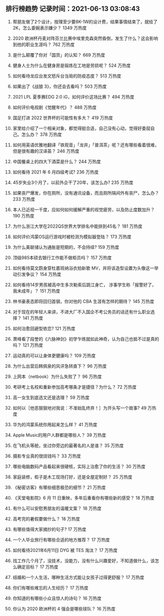 
## 排行榜趋势 记录时间：2021-06-13 03:08:43
  
  1. 帮朋友做了2个设计，按理至少要8K-1W的设计费，结果事情结束了，就给了2K，怎么委婉表示嫌少？ 1349 万热度
    
  2. 2020 欧洲杯丹麦对阵芬兰比赛中埃里克森突然昏倒，发生了什么？这会影响到他的职业生涯吗？ 762 万热度
    
  3. 是什么颠覆了你对「国货」的认知？ 669 万热度
    
  4. 健身人士为什么在健身房是锻炼在工地是劳损呢？ 524 万热度
    
  5. 如何看待龙应台发文怒斥台当局的防疫态度？ 513 万热度
    
  6. 如果出了《战狼 3》，你还会去看吗？ 503 万热度
    
  7. 2021 LPL 夏季赛EDG 2:0 iG，如何评价这场比赛？ 494 万热度
    
  8. 如何评价电视剧《觉醒年代》？ 488 万热度
    
  9. 国足打进 2022 世界杯的可能性有多大？ 419 万热度
    
  10. 家里给介绍了一个相亲对象，都觉得挺合适，自己没有心动，觉得好委屈自己。怎么办？ 378 万热度
    
  11. 如何用英语优雅地翻译「铁观音」「龙井」「普洱茶」呢？还有哪些看着很难，但是很有趣的汉译英？ 246 万热度
    
  12. 中国餐桌上的四大下酒菜是什么？ 244 万热度
    
  13. 如何看待 2021 年 6 月四级考试? 236 万热度
    
  14. 45岁失业3个月了，以前外企干了20年，该怎么办? 235 万热度
    
  15. 如果丧尸爆发，你在厕所，没有通讯设备，而且厕所隔间外有丧尸，怎么办？ 233 万热度
    
  16. 本人已近视一千度，应如何如何缓解严重的视觉疲劳，以及防止度数加升？ 190 万热度
    
  17. 为什么浙江大学在2022QS世界大学排名中能排到45名？ 181 万热度
    
  18. 如何评价鸿蒙OS运行游戏时被检测为模拟器登陆？ 173 万热度
    
  19. 为什么美联储认为通胀是短期的，不会持续? 159 万热度
    
  20. 顶级985本硕去银行工作能不做柜员吗？ 157 万热度
    
  21. 如何看待莫文蔚身穿杜嘉班纳浴衣拍新歌 MV，并将该造型设置为头像这一举动引发争议？ 154 万热度
    
  22. 如何看待14岁男孩被高中生多次勒索后跳江身亡， 涉事学生称「报警好了，我未成年」？ 151 万热度
    
  23. 林书豪表态即将回归首钢，你对他的 CBA 生涯有怎样的期待？ 145 万热度
    
  24. 对于现在的年轻人来讲，不进大厂不入国企不考公务员的话还有什么职业选择？ 141 万热度
    
  25. 如何治愈回避型依恋? 121 万热度
    
  26. 萧峰看了段誉的《六脉神剑》初学乍练就如此神奇，认为自己也抵不过是真的吗？ 121 万热度
    
  27. 运动真的可以让身体更健康吗？ 109 万热度
    
  28. 为什么出营后韩佩泉的风评急转直下？ 96 万热度
    
  29. 上网本（netbook）为什么失败了？ 96 万热度
    
  30. 考研考上名校和重新参加高考哪条才是捷径？为什么？ 72 万热度
    
  31. 高一女生到底选文还是选理？ 59 万热度
    
  32. 如何以［他恶狠狠地对我说：不准始乱终弃！］为开头写一个故事? 49 万热度
    
  33. 华为的鸿蒙系统你用起来怎么样？ 41 万热度
    
  34. Apple Music的用户人群都是哪些人？ 39 万热度
    
  35. 在飞机头等舱，坐过你旁边的最著名的人是谁？ 35 万热度
    
  36. 摄影专业真的很烧钱吗？ 33 万热度
    
  37. 哪些电脑数码产品看起来很硬核，实际上治愈了你的生活？ 30 万热度
    
  38. 家庭装修，柜子是木工现场打好，还是全屋定制好？ 25 万热度
    
  39. 《秘密访客》有哪些细思极恐的细节？ 21 万热度
    
  40. 《天堂电影院》6 月 11 日重映，多年后重看你有哪些新的感受？ 18 万热度
    
  41. 有什么可以安慰男朋友的温暖文案？ 18 万热度
    
  42. 高考完的暑假要做什么？ 18 万热度
    
  43. 有哪些值得大家摘抄的句子? 17 万热度
    
  44. 一个人毕业旅行有哪些合适的地方推荐？ 17 万热度
    
  45. 如何看待2021年6月11日 DYG 被 TES 淘汰？ 17 万热度
    
  46. 找工作几个月了，没技术，没能力，没有什么兴趣爱好，不知道做什么，该怎么确定目标？ 17 万热度
    
  47. 结婚和一个人生活，哪种生活方式能让女孩子过得更舒服？ 17 万热度
    
  48. 你们有哪些难忘的人生经历？ 17 万热度
    
  49. 你知道的有哪些小众且惊人的诗句？ 16 万热度
    
  50. 你认为 2020 欧洲杯的 4 强会是哪些球队？ 16 万热度
    